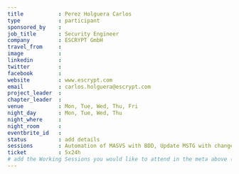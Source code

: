 ```yaml
---
title           : Perez Holguera Carlos
type            : participant
sponsored_by    :
job_title       : Security Engineer
company         : ESCRYPT GmbH
travel_from     :
image           :
linkedin        :
twitter         :
facebook        :
website         : www.escrypt.com
email           : carlos.holguera@escrypt.com
project_leader  :
chapter_leader  :
venue           : Mon, Tue, Wed, Thu, Fri
night_day       : Mon, Tue, Wed, Thu
night_where     :
night_room      :
eventbrite_id   :
status          : add details
sessions        : Automation of MASVS with BDD, Update MSTG with changes in Android 8 (Oreo), Update MSTG with changes in iOS 11
ticket          : 5x24h
# add the Working Sessions you would like to attend in the meta above (use the session's title) e.g. sessions (one per line): -Security Playbooks Diagrams -Hackathon Daily Sessions
---
```

